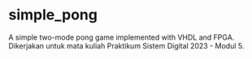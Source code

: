 # simple_pong
A simple two-mode pong game implemented with VHDL and FPGA.
Dikerjakan untuk mata kuliah Praktikum Sistem Digital 2023 - Modul 5.
